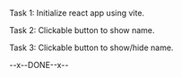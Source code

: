 Task 1:
Initialize react app using vite.

Task 2:
Clickable button to show name.

Task 3:
Clickable button to show/hide name.

--x--DONE--x--